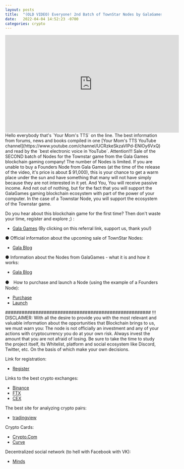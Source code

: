 ```yaml
---
layout: posts
title:  "(OLD VIDEO) Everyone! 2nd Batch of TownStar Nodes by GalaGames is soon on sale!"
date:   2022-04-04 14:52:23 -0700
categories: crypto
---
```


<iframe width="560" height="315" src="https://www.youtube.com/embed/W6XtMtkXjwM" title="YouTube video player" frameborder="0" allow="accelerometer; autoplay; clipboard-write; encrypted-media; gyroscope; picture-in-picture" allowfullscreen></iframe>
Hello everybody that's `Your Mom's TTS` on the line. The best information from forums, news and books compiled in one [Your Mom's TTS YouTube channel](https://www.youtube.com/channel/UCRzkeSkzaVIPd-ENlOy6VxQ) and read by the `best electronic voice in YouTube`.
Attention!!! 
Sale of the SECOND batch of Nodes for the Townstar game from the Gala Games blockchain gaming company! The number of Nodes is limited. If you are unable to buy a Founders Node from Gala Games (at the time of the release of the video, it's price is about $ 91,000), this is your chance to get a warm place under the sun and have something that many will not have simply because they are not interested in it yet. And You, You will receive passive income. And not out of nothing, but for the fact that you will support the GalaGames gaming blockchain ecosystem with part of the power of your computer. In the case of a Townstar Node, you will support the ecosystem of the Townstar game. 

Do you hear about this blockchain game for the first time? Then don't waste your time, register and explore ;) :
 - [Gala Games](https://gala.fan/XOlUdb7qs) 
(By clicking on this referral link, support us, thank you!) 

● Official information about the upcoming sale of TownStar Nodes: 
- [Gala Blog](https://blog.gala.games/town-star-nodes-round-2-january-12-2022-2e42ff8c7a2e) 

● Information about the Nodes from GalaGames - what it is and how it works: 
- [Gala Blog](https://blog.gala.games/town-star-nodes-faq-7dc27f7f451e) 

●　How to purchase and launch a Node (using the example of a Founders Node): 
- [Purchase](https://www.youtube.com/watch?v=0miYfaVdUq0&t=0s) 
- [Launch](https://www.youtube.com/watch?v=zgTG8krBmIM&t=0s) 

##################################################### !!! DISCLAIMER: With all the desire to provide you with the most relevant and valuable information about the opportunities that Blockchain brings to us, we must warn you: The node is not officially an investment and any of your actions with cryptocurrency you do at your own risk. Always invest the amount that you are not afraid of losing. Be sure to take the time to study the project itself, its Whitelist, platform and social ecosystem like Discord, Twitter, etc. On the basis of which make your own decisions.

Link for registration:
- [Register](https://gala.fan/XOlUdb7qs) 


Links to the best crypto exchanges:
- [Binance](https://accounts.binance.com/en/register?ref=VENKTARC?ref=VENKTARC) 
- [FTX](https://ftx.com/#a=BEELOVER) 
- [CEX](https://cex.io/r/0/up111795085/0/)

The best site for analyzing crypto pairs:
- [tradingview](https://www.tradingview.com/gopro/?share_your_love=FaraIsReal)

Crypto Cards:
- [Crypto.Com](https://referral.crypto.com/signup?_branch_match_id=891937006277711792)
- [Curve](http://www.curve.app/join#N2RZQRPD)

Decentralized social network (to hell with Facebook with VK):
- [Minds](https://www.minds.com/register?referrer=hachi_kinmitsu)


